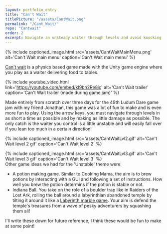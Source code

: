 ```yaml
---
layout: portfolio_entry
title: "Can't Wait"
titlePicture: "/assets/CantWait.png"
permalink: "/Cant_Wait/"
repo: "Cantwait"
order: 2
excerpt: Navigate an unsteady waiter through levels and avoid knocking items over in this physics-based game!
---
```

<!-- main content -->
{% include captioned_image.html src='assets/CantWaitMainMenu.png' alt='Can\'t Wait main menu' caption='Can\'t Wait main menu' %}


[Can't wait][game] is a physics based game made with the Unity game engine where you play as a waiter delivering food to tables.

{% include youtube_video.html link='https://youtube.com/embed/kl9bh2Re8ic' alt='Can\'t Wait trailer' caption='Can\'t Wait trailer (made during game jam)' %}

Made entirely from scratch over three days for the 49th Ludum Dare game jam with my friend Jonathan, this game was a lot of fun to make and is even more fun to play. Using the arrow keys, you must navigate through levels in as short a time as possible and by making as little damage as possible. The only catch is the waiter you control is a little unstable and will easily fall over if you lean too much in a certain direction!

{% include captioned_image.html src='assets/CantWaitLvl2.gif' alt='Can\'t Wait level 2 gif' caption='Can\'t Wait level 2' %}

{% include captioned_image.html src='assets/CantWaitLvl3.gif' alt='Can\'t Wait level 3 gif' caption='Can\'t Wait level 3' %}\
Other game ideas we had for the 'Unstable' theme were:
- A potion making game. Similar to Cooking Mama, the aim is to brew potions by interacting with a GUI and following a set of instructions. How well you brew the potion determins if the potion is stable or not.
- Indiana Ball. You take on the role of a boulder trap like in Raiders of the Lost Ark, rolling the ball around a labyrinthian abandoned temple by tilting it around it like a [Labyrinth marble game][Marblegame]. Your aim is defend the temple's treasures from a wave of pesky adventurers by squashing them all!

I'll write these down for future reference, I think these would be fun to make at some point!

[MarbleGame]: https://en.wikipedia.org/wiki/Labyrinth_(marble_game)
[game]: https://TMoCo.itch.io/cant-wait
